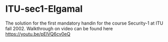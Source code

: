 # ITU-sec1-Elgamal
The solution for the first mandatory handin for the course Security-1 at ITU fall 2002.
Walkthrough on video can be found here https://youtu.be/pElVQ6cv0eQ
